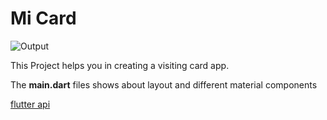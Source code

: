 
# Mi Card
![Output](https://photos.app.goo.gl/BFEqR87JiPgy3Cce8)

This Project helps you in creating a visiting card app.

The **main.dart** files shows about layout and different material components

[flutter api](https://api.flutter.dev/)
